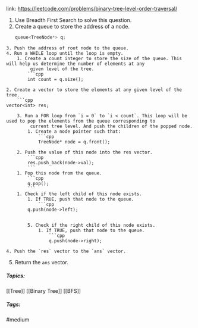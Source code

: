 link: https://leetcode.com/problems/binary-tree-level-order-traversal/

1. Use Breadth First Search to solve this question.
2. Create a queue to store the address of a node.
	```cpp
	queue<TreeNode*> q;
```
3. Push the address of root node to the queue.
4. Run a WHILE loop until the loop is empty.
	1. Create a count integer to store the size of the queue. This will help us determine the number of elements at any
	     given level of the tree.
		```cpp
		int count = q.size();
```
	2. Create a vector to store the elements at any given level of the tree.
		```cpp
	vector<int> res;
```
	3. Run a FOR loop from `i = 0` to `i < count`. This loop will be used to pop the elements from the queue corresponding to 
	     current tree level. And push the children of the popped node.
		1. Create a node pointer such that:
			```cpp
			TreeNode* node = q.front();	
```
		2. Push the value of this node into the res vector.
			```cpp
			res.push_back(node->val);
			```
		1. Pop this node from the queue.
			```cpp
			q.pop();
			```
		1. Check if the left child of this node exists.
			1. If TRUE, push that node to the queue.
				```cpp
			q.push(node->left);
```

		5. Check if the right child of this node exists.
			1. If TRUE, push that node to the queue.
				```cpp
				q.push(node->right);
```
	4. Push the `res` vector to the `ans` vector.
5. Return the `ans` vector.

##### Topics:
[[Tree]] [[Binary Tree]] [[BFS]]

##### Tags:
#medium
